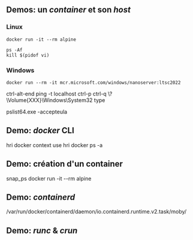 
## Demos: un _container_ et son _host_

### Linux

```
docker run -it --rm alpine
```

```
ps -Af
kill $(pidof vi)
```

### Windows

```
docker run --rm -it mcr.microsoft.com/windows/nanoserver:ltsc2022
```

ctrl-alt-end
ping -t localhost
ctrl-p ctrl-q
\\?\Volume{XXX}\Windows\System32
type

pslist64.exe -accepteula

## Demo: _docker_ CLI

hri
docker context use hri
docker ps -a

## Demo: création d'un container

snap_ps
docker run -it --rm alpine

## Demo: _containerd_

/var/run/docker/containerd/daemon/io.containerd.runtime.v2.task/moby/

## Demo: _runc_ & _crun_